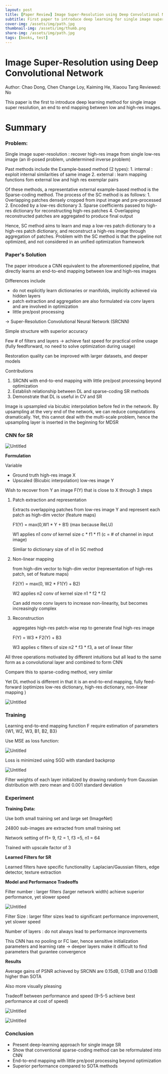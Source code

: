 ```yaml
---
layout: post
title: [Paper Review] Image Super-Resolution using Deep Convolutional Network
subtitle: First paper to introduce deep learning for single image super reoslution.
cover-img: /assets/img/path.jpg
thumbnail-img: /assets/img/thumb.png
share-img: /assets/img/path.jpg
tags: [books, test]
---
```


# Image Super-Resolution using Deep Convolutional Network

Author: Chao Dong, Chen Change Loy, Kaiming He, Xiaoou Tang
Reviewed: No

This paper is the first to introduce deep learning method for single image super resolution, an end to end mapping between low and high-res images.

# Summary

### Problem:

Single image super-resolution : recover high-res image from single low-res image (an ill-posed problem, undetermined inverse problem)

Past methods include the Example-based method (2 types): 
    1. internal : exploit internal similarities  of same image
    2. external : learn mapping functions fom external low and high res exemplar pairs
  
Of these methods, a representative external example-based method is the Sparse-coding method.
The process of the SC method is as follows:
    1. Overlapping patches densely cropped from input image and pre-processed
    2. Encoded by a low-res dictionary
    3. Sparse coefficients passed to high-res dictionary for reconstructing high-res patches
    4. Overlapping reconstructed patches are aggregated to produce final output
    
Hence, SC method aims to learn and map a low-res patch dictionary to a high-res patch dictionary, and reconstruct a high-res image through aggregation of patches.
Problem with the SC method is that the pipeline not optimized, and not considered in an unified optimization framework

### Paper's Solution

The paper introduce a CNN equivalent to the aforementioned pipeline, that directly learns an end-to-end mapping between low and high-res images

Differences include

- do not explicitly learn dictionaries or manifolds, implicitly achieved via hidden layers
- patch extraction and aggregation are also formulated via conv layers and are involved in optimization
- little pre/post processing

→ Super-Resolution Convolutional Neural Network (SRCNN)

Simple structure with superior accuracy

Few # of filters and layers → achieve fast speed for practical online usage (fully feedforward, no need to solve optimization during usage)

Restoration quality can be improved with larger datasets, and deeper models

Contributions

1. SRCNN with end-to-end mapping with little pre/post processing beyond optimization
2. Establish relationship between DL and sparse-coding SR methods
3. Demonstrate that DL is useful in CV and SR


Image is upsampled via bicubic interpolation before fed in the network. By upsampling at the very end of the network, we can reduce computations dramatically. Yet, this cannot deal with the multi-scale problem, hence the upsampling layer is inserted in the beginning for MDSR

### CNN for SR

![Untitled](Image%20Super-Resolution%20using%20Deep%20Convolutional%20Ne%20bd530d53ba82431aa493352e78b77769/Untitled.png)

**Formulation**

Variable 

- Ground truth high-res image X
- Upscaled (Bicubic interpolation) low-res image Y

Wish to recover from Y an image F(Y) that is close to X through 3 steps

1. Patch extraction and representation
    
    Extracts overlapping patches from low-res image Y and represent each patch as high-dim vector (feature maps)
    
    F1(Y) = max(0,W1 * Y + B1)       (max because ReLU)
    
    W1 applies n1 conv of kernel size c * f1 * f1 (c = # of channel in input image)
    
    Simliar to dictionary size of n1 in SC method
    
2. Non-linear mapping
    
    from high-dim vector to high-dim vector (representation of high-res patch, set of feature maps)
    
    F2(Y) = max(0, W2 * F1(Y) + B2)
    
    W2 applies n2 conv of kernel size n1 * f2 * f2
    
    Can add more conv layers to increase non-linearity, but becomes increasingly complex
    
3. Reconstruction
    
    aggregates high-res patch-wise rep to generate final high-res image
    
    F(Y) = W3 * F2(Y) + B3
    
    W3 applies c filters of size n2 * f3 * f3,  a set of linear filter
    
    
All three operations motivated by different intuitions but all lead to the same form as a convolutional layer and combined to form CNN

Compare this to sparse-coding method, very similar

Yet DL method is different in that it is an end-to-end mapping, fully feed-forward (optimizes low-res dictionary, high-res dictionary, non-linear mapping )

![Untitled](Image%20Super-Resolution%20using%20Deep%20Convolutional%20Ne%20bd530d53ba82431aa493352e78b77769/Untitled%201.png)
    

### Training

Learning end-to-end mapping function F require estimation of parameters {W1, W2, W3, B1, B2, B3}

Use MSE as loss function:

![Untitled](Image%20Super-Resolution%20using%20Deep%20Convolutional%20Ne%20bd530d53ba82431aa493352e78b77769/Untitled%202.png)

Loss is minimized using SGD with standard backprop

![Untitled](Image%20Super-Resolution%20using%20Deep%20Convolutional%20Ne%20bd530d53ba82431aa493352e78b77769/Untitled%203.png)

Filter weights of each layer initialized by drawing randomly from Gaussian distribution with zero mean and 0.001 standard deviation

### Experiment

**Training Data:**

Use both small training set and large set (ImageNet)

24800 sub-images are extracted from small training set

Network setting of f1= 9, f2 = 1, f3 =5, n1 = 64

Trained with upscale factor of 3

**Learned Filters for SR**

Learned filters have specific functionality :Laplacian/Gaussian filters, edge detector, texture extraction

**Model and Performance Tradeoffs**

Filter number : larger filters (larger network width) achieve superior performance, yet slower speed

![Untitled](Image%20Super-Resolution%20using%20Deep%20Convolutional%20Ne%20bd530d53ba82431aa493352e78b77769/Untitled%204.png)

Filter Size : larger filter sizes lead to significant performance improvement, yet slower speed

Number of layers : do not always lead to performance improvements

This CNN has no pooling or FC laer, hence sensitive initialization parameters and learning rate → deeper layers make it difficult to find parameters that gurantee convergence

**Results**

Average gains of PSNR achieved by SRCNN are 0.15dB, 0.17dB and 0.13dB higher than SOTA

Also more visually pleasing

Tradeoff between performance and speed (9-5-5 achieve best performance at cost of speed)

![Untitled](Image%20Super-Resolution%20using%20Deep%20Convolutional%20Ne%20bd530d53ba82431aa493352e78b77769/Untitled%205.png)

![Untitled](Image%20Super-Resolution%20using%20Deep%20Convolutional%20Ne%20bd530d53ba82431aa493352e78b77769/Untitled%206.png)

### Conclusion

- Present deep-learning approach for single image SR
- Show that conventional sparse-coding method can be reformulated into CNN
- End-to-end mapping with little pre/post processing beyond optimization
- Superior performance compared to SOTA methods
